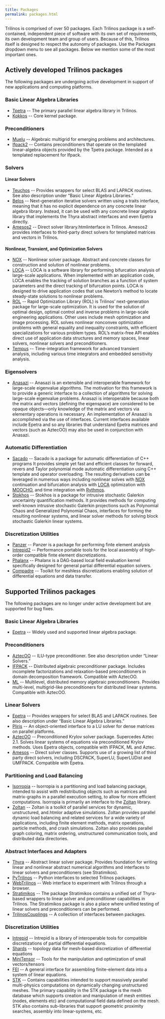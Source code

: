 ```yaml
---
title: Packages
permalink: packages.html
---
```


Trilinos is comprised of over 50 packages. Each Trilinos package is a self-contained, independent piece of software with its own set of requirements, its own development team and group of users. Because of this, Trilinos itself is designed to respect the autonomy of packages.  Use the Packages dropdown menu to see all packages. Below we mention some of the most important ones.

## Actively developed Trilinos packages
The following packages are undergoing active development in support of new applications and computing platforms.

### Basic Linear Algebra Libraries
- [Tpetra](tpetra.html "Tpetra") -- The primary parallel linear algebra library in Trilinos.
- [Kokkos](kokkos.html "Kokkos") -- Core kernel package.

### Preconditioners
- [Muelu](muelu.html "Muelu") -- Algebraic multigrid for emerging problems and architectures.
- [Ifpack2](ifpack2.html "Ifpack2") -- Contains preconditioners that operate on the templated linear-algebra objects provided by the Tpetra package. Intended as a templated replacement for Ifpack.

### Solvers

#### Linear Solvers

- [Teuchos](teuchos.html "Teuchos") -- Provides wrappers for select BLAS and LAPACK routines. See also description under “Basic Linear Algebra Libraries.”
- [Belos](belos.html "Belos") -- Next-generation iterative solvers written using a traits interface, meaning that it has no explicit dependence on any concrete linear algebra library. Instead, it can be used with any concrete linear algebra library that implements the Thyra abstract interfaces and even Epetra directly.
- [Amesos2](amesos2.html "Amesos2") -- Direct solver library.htmlinterface in Trilinos. Amesos2 provides interfaces to third-party direct solvers for templated matrices and vectors in Trilinos.

#### Nonlinear, Transient, and Optimization Solvers

- [NOX](nox_and_loca.html "NOX and LOCA") -- Nonlinear solver package. Abstract and concrete classes for construction and solution of nonlinear problems.
- [LOCA](nox_and_loca.html "NOX and LOCA") -- LOCA is a software library for performing bifurcation analysis of large-scale applications. When implemented with an application code, LOCA enables the tracking of solution branches as a function of system parameters and the direct tracking of bifurcation points. LOCA is designed to drive application codes that use Newton’s method to locate steady-state solutions to nonlinear problems.
- [ROL](rol "Rapid Optimization Library (ROL)") -- Rapid Optimization Library (ROL) is Trilinos’ next-generation package for large-scale optimization. It is used for the solution of optimal design, optimal control and inverse problems in large-scale engineering applications. Other uses include mesh optimization and image processing. ROL solves nonlinear nonconvex optimization problems with general equality and inequality constraints, with efficient specializations for various problem types. ROL’s matrix-free API enables direct use of application data structures and memory spaces, linear solvers, nonlinear solvers and preconditioners.
- [Tempus](tempus.html "Tempus") -- Time-integration framework for advanced transient analysis, including various time integrators and embedded sensitivity analysis.

### Eigensolvers

- [Anasazi](anasazi.html "Anasazi") -- Anasazi is an extensible and interoperable framework for large-scale eigenvalue algorithms. The motivation for this framework is to provide a generic interface to a collection of algorithms for solving large-scale eigenvalue problems. Anasazi is interoperable because both the matrix and vectors (defining the eigenspace) are considered to be opaque objects—only knowledge of the matrix and vectors via elementary operations is necessary. An implementation of Anasazi is accomplished via the use of interfaces. Current interfaces available include Epetra and so any libraries that understand Epetra matrices and vectors (such as AztecOO) may also be used in conjunction with Anasazi.

### Automatic Differentiation

- [Sacado](sacado.html "Sacado") -- Sacado is a package for automatic differentiation of C++ programs It provides simple yet fast and efficient classes for forward, revers and Taylor polynomial mode automatic differentiation using C++ template and operator overloading. The resulting derivatives can be leveraged in numerous ways including nonlinear solves with [NOX](nox_and_loca.html "NOX and LOCA") continuation and bifurcation analysis with [LOCA](nox_and_loca.html "NOX and LOCA") optimization with [MOOCHO](moocho.html "MOOCHO"), and time integration with [Rythmos](rythmos.html "Rythmos").
- [Stokhos](stokhos.html "Stokhos") -- Stokhos is a package for intrusive stochastic Galerkin uncertainty quantification methods. It provides methods for computing well-known intrusive stochastic Galerkin projections such as Polynomial Chaos and Generalized Polynomial Chaos, interfaces for forming the resulting nonlinear systems, and linear solver methods for solving block stochastic Galerkin linear systems.

### Discretization Utilities
- [Panzer](panzer.html "Compadre") -- Panzer is a package for performing finte element analysis
- [Intrepid2](intrepid2.html "Intrepid2") -- Performance portable tools for the local assembly of high-order compatible finte element discretizations.
- [Phalanx](phalanx.html "Phalanx") -- Phalanx is a DAG-based local field evaluation kernel specifically designed for general partial differential equation solvers.
- [Compadre](compadre.html "Compadre") -- Toolkit for meshless discretizations enabling solution of differential equations and data transfer.


## Supported Trilinos packages
The following packages are no longer under active development but are supported for bug fixes.

### Basic Linear Algebra Libraries
- [Epetra](epetra.html "Epetra") -- Widely used and supported linear algebra package.

### Preconditioners
- [AztecOO](aztecoo.html "AztecOO") -- ILU-type preconditioner. See also description under “Linear Solvers.”
- [IFPACK](ifpack.html "IFPACK") -- Distributed algebraic preconditioner package. Includes incomplete factorizations and relaxation-based preconditioners in domain decomposition framework. Compatible with AztecOO.
- [ML](ml.html "MueLu") -- Multilevel, distributed memory algebraic preconditioners. Provides multi-level, multigrid-like preconditioners for distributed linear systems. Compatible with AztecOO.

### Linear Solvers

- [Epetra](epetra.html "Epetra") -- Provides wrappers for select BLAS and LAPACK routines. See also description under “Basic Linear Algebra Libraries.”
- [Pliris](pliris.html "Pliris") -- An object-oriented interface to a LU solver for dense matrices on parallel platforms.
- [AztecOO](aztecoo.html "AztecOO") -- Preconditioned Krylov solver package. Supercedes Aztec 2.1\. Solves linear systems of equations via preconditioned Krylov methods. Uses Epetra objects, compatible with IFPACK, ML and Aztec.
- [Amesos](amesos.html "Amesos") -- Direct solver classes. Supports use of a growing list of third party direct solvers, including DSCPACK, SuperLU, SuperLUDist and UMFPACK. Compatible with Epetra.

### Partitioning and Load Balancing

- [Isorropia](isorropia.html "Isorropia") -- Isorropia is a partitioning and load balancing package, intended to assist with redistributing objects such as matrices and matrix-graphs in a parallel execution setting, to allow for more efficient computations. Isorropia is primarily an interface to the [Zoltan](https://cs.sandia.gov/Zoltan/) library.
- [Zoltan](zoltan.html "Zoltan") -- Zoltan is a toolkit of parallel services for dynamic, unstructured, and.htmlor adaptive simulations. Zoltan provides parallel dynamic load balancing and related services for a wide variety of applications, including finite element methods, matrix operations, particle methods, and crash simulations. Zoltan also provides parallel graph coloring, matrix ordering, unstructured communication tools, and distributed data directories.

### Abstract Interfaces and Adapters

- [Thyra](thyra.html "Thyra") -- Abstract linear solver package. Provides foundation for writing linear and nonlinear abstract numerical algorithms and interfaces to linear solvers and preconditioners (see Stratimikos).
- [PyTrilinos](pytrilinos.html "PyTrilinos") -- Python interfaces to selected Trilinos packages.
- [WebTrilinos](web_trilinos.html "Web Trilinos") -- Web interface to experiment with Trilinos through a browser.
- [Stratimikos](stratimikos.html "Stratimikos") -- The package Stratimikos contains a unified set of Thyra-based wrappers to linear solver and preconditioner capabilities in Trilinos. The Stratimikos package is also a place where unified testing of linear solvers and preconditioners can be performed.
- [TrilinosCouplings](trilinoscouplings.html "Trilinos Couplings") -- A collection of interfaces between packages.

### Discretization Utilities

- [Intrepid](intrepid.html "Intrepid") -- Intrepid is a library of interoperable tools for compatible discretizations of partial differential equations.
- [Shards](shards.html "Shards") -- topology data for mesh-based discretization of differential equations
- [MiniTensor](minitensor.html "MiniTensor") -- Tools for the manipulation and optimization of small vectors/tensors
- [FEI](fei.html "FEI") -- A general interface for assembling finite-element data into a system of linear equations.
- [STK](stk.html "STK") -- Contains capabilities intended to support massively parallel multi-physics computations on dynamically changing unstructured meshes. The primary capability in the STK package is the mesh database which supports creation and manipulation of mesh entities (nodes, elements etc) and computational field data defined on the mesh. STK also contains sub-libraries that support geometric proximity searches, assembly into linear-systems, etc.

